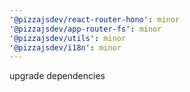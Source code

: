 ```yaml
---
'@pizzajsdev/react-router-hono': minor
'@pizzajsdev/app-router-fs': minor
'@pizzajsdev/utils': minor
'@pizzajsdev/i18n': minor
---
```


upgrade dependencies

